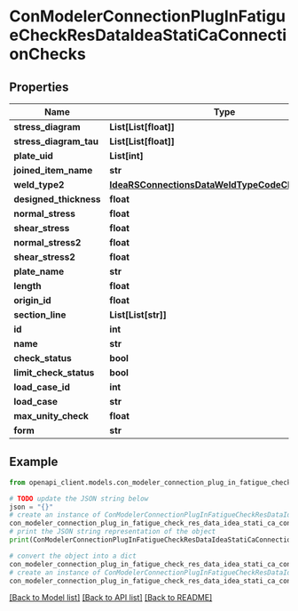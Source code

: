 # ConModelerConnectionPlugInFatigueCheckResDataIdeaStatiCaConnectionChecks


## Properties

Name | Type | Description | Notes
------------ | ------------- | ------------- | -------------
**stress_diagram** | **List[List[float]]** |  | [optional] 
**stress_diagram_tau** | **List[List[float]]** |  | [optional] 
**plate_uid** | **List[int]** |  | [optional] 
**joined_item_name** | **str** |  | [optional] 
**weld_type2** | [**IdeaRSConnectionsDataWeldTypeCodeCIBasicTypes**](IdeaRSConnectionsDataWeldTypeCodeCIBasicTypes.md) |  | [optional] 
**designed_thickness** | **float** |  | [optional] 
**normal_stress** | **float** |  | [optional] 
**shear_stress** | **float** |  | [optional] 
**normal_stress2** | **float** |  | [optional] 
**shear_stress2** | **float** |  | [optional] 
**plate_name** | **str** |  | [optional] 
**length** | **float** |  | [optional] 
**origin_id** | **float** |  | [optional] 
**section_line** | **List[List[str]]** |  | [optional] 
**id** | **int** |  | [optional] 
**name** | **str** |  | [optional] 
**check_status** | **bool** |  | [optional] 
**limit_check_status** | **bool** |  | [optional] 
**load_case_id** | **int** |  | [optional] 
**load_case** | **str** |  | [optional] 
**max_unity_check** | **float** |  | [optional] 
**form** | **str** |  | [optional] 

## Example

```python
from openapi_client.models.con_modeler_connection_plug_in_fatigue_check_res_data_idea_stati_ca_connection_checks import ConModelerConnectionPlugInFatigueCheckResDataIdeaStatiCaConnectionChecks

# TODO update the JSON string below
json = "{}"
# create an instance of ConModelerConnectionPlugInFatigueCheckResDataIdeaStatiCaConnectionChecks from a JSON string
con_modeler_connection_plug_in_fatigue_check_res_data_idea_stati_ca_connection_checks_instance = ConModelerConnectionPlugInFatigueCheckResDataIdeaStatiCaConnectionChecks.from_json(json)
# print the JSON string representation of the object
print(ConModelerConnectionPlugInFatigueCheckResDataIdeaStatiCaConnectionChecks.to_json())

# convert the object into a dict
con_modeler_connection_plug_in_fatigue_check_res_data_idea_stati_ca_connection_checks_dict = con_modeler_connection_plug_in_fatigue_check_res_data_idea_stati_ca_connection_checks_instance.to_dict()
# create an instance of ConModelerConnectionPlugInFatigueCheckResDataIdeaStatiCaConnectionChecks from a dict
con_modeler_connection_plug_in_fatigue_check_res_data_idea_stati_ca_connection_checks_from_dict = ConModelerConnectionPlugInFatigueCheckResDataIdeaStatiCaConnectionChecks.from_dict(con_modeler_connection_plug_in_fatigue_check_res_data_idea_stati_ca_connection_checks_dict)
```
[[Back to Model list]](../README.md#documentation-for-models) [[Back to API list]](../README.md#documentation-for-api-endpoints) [[Back to README]](../README.md)


